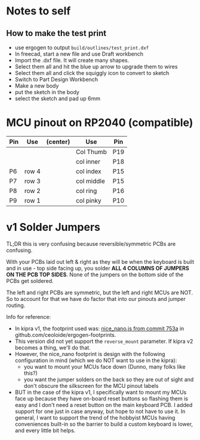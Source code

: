 # Notes to self

## How to make the test print

- use ergogen to output `build/outlines/test_print.dxf`
- In freecad, start a new file and use Draft workbench
- Import the .dxf file. It will create many shapes.
- Select them all and hit the blue up arrow to upgrade them to wires
- Select them all and click the squiggly icon to convert to sketch
- Switch to Part Design Workbench
- Make a new body
- put the sketch in the body
- select the sketch and pad up 6mm

# MCU pinout on RP2040 (compatible)

| Pin | Use   | (center) | Use        | Pin |
| --- | ----- | -------- | ---------- | --- |
|     |       |          | Col Thumb  | P19 |
|     |       |          | col inner  | P18 |
| P6  | row 4 |          | col index  | P15 |
| P7  | row 3 |          | col middle | P15 |
| P8  | row 2 |          | col ring   | P16 |
| P9  | row 1 |          | col pinky  | P10 |

# v1 Solder Jumpers

TL;DR this is very confusing because reversible/symmetric PCBs are confusing.

With your PCBs laid out left & right as they will be when the keyboard is built and in use - top side facing up, you solder **ALL 4 COLUMNS OF JUMPERS ON THE PCB TOP SIDES**. None of the jumpers on the bottom side of the PCBs get soldered.

The left and right PCBs are symmetric, but the left and right MCUs are NOT. So to account for that we have do factor that into our pinouts and jumper routing.

Info for reference:

- In kipra v1, the footprint used was: [nice_nano.js from commit 753a](https://github.com/ceoloide/ergogen-footprints/blob/753a3464b552da21bd121a076ddfa4b47fadcfe8/nice_nano.js) in github.com/ceoloide/ergogen-footprints.
- This version did not yet support the `reverse_mount` parameter. If kipra v2 becomes a thing, we'll do that.
- However, the nice_nano footprint is design with the following configuration in mind (which we do NOT want to use in the kipra):
  - you want to mount your MCUs face down (Dunno, many folks like this?)
  - you want the jumper solders on the back so they are out of sight and don't obscure the silkscreen for the MCU pinout labels
- BUT in the case of the kipra v1, I specifically want to mount my MCUs face up because they have on-board reset buttons so flashing them is easy and I don't need a reset button on the main keyboard PCB. I added support for one just in case anyway, but hope to not have to use it. In general, I want to support the trend of the hobbyist MCUs having conveniences built-in so the barrier to build a custom keyboard is lower, and every little bit helps.
